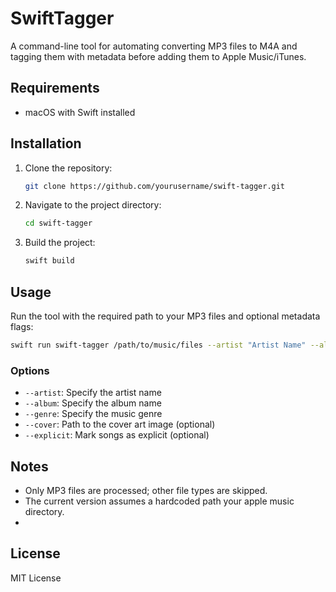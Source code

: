 # SwiftTagger

A command-line tool for automating converting MP3 files to M4A and tagging them with metadata before adding them to Apple Music/iTunes.

## Requirements
- macOS with Swift installed

## Installation
1. Clone the repository:
   ```bash
   git clone https://github.com/yourusername/swift-tagger.git
   ```
2. Navigate to the project directory:
   ```bash
   cd swift-tagger
   ```
3. Build the project:
   ```bash
   swift build
   ```

## Usage
Run the tool with the required path to your MP3 files and optional metadata flags:

```bash
swift run swift-tagger /path/to/music/files --artist "Artist Name" --album "Album Name" --genre "Genre" --cover /path/to/cover.jpg
```

### Options
- `--artist`: Specify the artist name
- `--album`: Specify the album name
- `--genre`: Specify the music genre
- `--cover`: Path to the cover art image (optional)
- `--explicit`: Mark songs as explicit (optional)

## Notes
- Only MP3 files are processed; other file types are skipped.
- The current version assumes a hardcoded path your apple music directory.
- 

## License
MIT License

